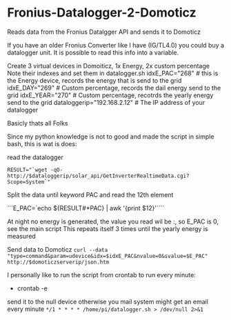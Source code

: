 # Fronius-Datalogger-2-Domoticz
Reads data from the Fronius Datalgger API and sends it to Domoticz

If you have an older Fronius Converter like I have (IG/TL4.0) you could buy a datalogger unit. It is possible to read this info into a variable.

Create 3 virtual devices in Domoiticz, 1x Energy, 2x custom percentage
Note their indexes and set them in datalogger.sh
idxE_PAC="268"   # this is the Energy device, records the energy that is send to the grid
idxE_DAY="269"   # Custom percentage, records the dail energy send to the grid
idxE_YEAR="270"  # Custom percentage, recotrds the yearly energy send to the grid
dataloggerip="192.168.2.12" # The IP address of your datalogger

Basicly thats all Folks

Since my python knowledge is not to good and made the script in simple bash, this is wat is does:

read the datalogger

```RESULT="`wget -qO- http://$dataloggerip/solar_api/GetInverterRealtimeData.cgi?Scope=System`"```

Split the data until keyword PAC and read the 12th element

```E_PAC=`echo ${RESULT#*PAC} | awk '{print $12}'````

At night no energy is generated, the value you read wil be :, so E_PAC is 0, see the main script
This repeats itself 3 times until the yearly energy is measured

Send data to Domoticz
```curl --data "type=command&param=udevice&idx=$idxE_PAC&nvalue=0&svalue=$E_PAC" http://$domoticzserverip/json.htm```

I personally like to run the script from crontab to run every minute:
* crontab -e

send it to the null device otherwise you mail system might get an email every minute
```*/1 * * * * /home/pi/datalogger.sh > /dev/null 2>&1```

